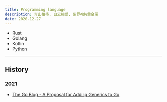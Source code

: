 ```yaml
---
title: Programming language
description: 青山相待, 白云相爱, 紫罗袍共黄金带
date: 2020-12-27
---
```


* Rust
* Golang
* Kotlin
* Python

------------------

## History

### 2021

* [The Go Blog - A Proposal for Adding Generics to Go](https://blog.golang.org/generics-proposal)
